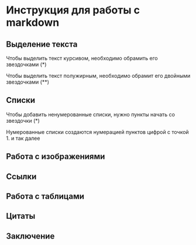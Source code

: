 # Инструкция для работы с markdown

## Выделение текста

Чтобы выделить текст курсивом, необходимо обрамить его звездочками (*)

Чтобы выделить текст полужирным, необходимо обрамит его двойными звездочками (**)

## Списки

Чтобы добавить ненумерованные списки, нужно пункты начать со звездочки (*)

Нумерованные списки создаются нумерацией пунктов цифрой с точкой 1. и так далее

## Работа с изображениями

## Ссылки

## Работа с таблицами

## Цитаты

## Заключение